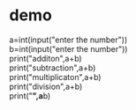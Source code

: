 # demo
a=int(input("enter the number"))<br>
b=int(input("enter the number"))<br>
print("additon",a+b)<br>
print("subtraction",a+b)<br>
print("multiplicaton",a+b)<br>
print("division",a+b)<br>
print("**",a**b)

